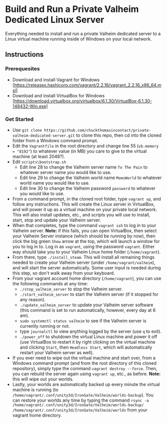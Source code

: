 # Build and Run a Private Valheim Dedicated Linux Server
Everything needed to install and run a private Valheim dedicated server to a Linux virtual machine running inside of Windows on your local network.

## Instructions

### Prerequesites

* Download and install Vagrant for Windows [https://releases.hashicorp.com/vagrant/2.2.16/vagrant_2.2.16_x86_64.msi]
* Download and install VirtualBox for Windows [https://download.virtualbox.org/virtualbox/6.1.30/VirtualBox-6.1.30-148432-Win.exe]

### Get Started

* Use `git clone https://github.com/chuckthomasincontact/private-valheim-dedicated-server.git` to clone this repo, then cd into the cloned folder from a Windows command prompt.
* Edit the `Vagrantfile` in the root directory and change line 55 (`vb.memory = "8192"`) to whatever value (in MB) you care to give to the virtual machine (at least 2048?).
* Edit `scripts\bootstrap.sh`
  * Edit line 28 to change the Valheim server name `To The Pain` to whatever server name you would like to use.
  * Edit line 29 to change the Valheim world name `MomsWorld` to whatever world name you would like to use.
  * Edit line 30 to change the Valheim password `password` to whatever you would like to use.
* From a command prompt, in the cloned root folder, type `vagrant up`, and follow any instructions. This will create the Linux server in VirtualBox, and will power it up as a virtual machine on your private local network. This will also install updates, etc., and scripts you will use to install, start, stop and update your Valheim server.
* When that completes, type the command `vagrant ssh` to log in to your Valheim server. **Note:** if this fails, you can open VirtualBox, then select your Valheim Server instance (which should be running by now), then click the big green `Show` arrow at the top, which will launch a window for you to log in to. Log in as `vagrant`, using the password `vagrant`. Either way should take you to your Valheim Linux home folder (`/home/vagrant`).
* From there, type `./install_steam`. This will install all remaining things needed to create your Valheim server (under `/home/vagrant/valheim`), and will start the server automatically. Some user input is needed during this step, so don't walk away from your keyboard.
* From your vagrant account home directory (`/home/vagrant`), you can use the following commands at any time:
  * `./stop_valheim_server` to stop the Valheim server.
  * `./start_valheim_server` to start the Valheim server (if it stopped for any reason).
  * `./update_valheim_server` to update your Valheim server software (this command is set to run automatically, however, every day at 6 am).
  * `sudo systemctl status valheim` to see if the Valheim server is currently running or not.
  * type `journalctl` to view anything logged by the server (use `q` to exit).
  * `./power_off` to shutdown the virtual Linux machine and power it off (use VirtualBox to restart it by right clicking on the virtual machine and clicking `Start`, then `Headless Start`, which will automatically restart your Valheim server as well).
* If you ever need to wipe out the virtual machine and start over, from a Windows command prompt (and from the root directory of this cloned repository), simply type the command `vagrant destroy --force`. Then, you can rebuild the server again using `vagrant up`, etc., as before. **Note:** this will wipe out your worlds.
* Lastly, your worlds are automatically backed up every minute the virtual machine is running (to `/home/vagrant/.conf/unity3d/IronGate/Valheim/worlds-backup`). You can restore your worlds any time by typing the command `rsync -a /home/vagrant/.conf/unity3d/IronGate/Valheim/worlds-backup/ /home/vagrant/.conf/unity3d/IronGate/Valheim/worlds` from your vagrant home directory.
